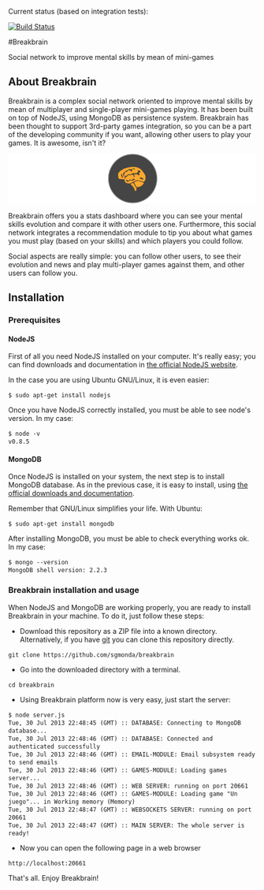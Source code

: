 Current status (based on integration tests):

[![Build Status](https://secure.travis-ci.org/sgmonda/stdio.png)](http://travis-ci.org/sgmonda/stdio)

#Breakbrain

Social network to improve mental skills by mean of mini-games

## About Breakbrain

Breakbrain is a complex social network oriented to improve mental skills by mean of multiplayer and single-player mini-games playing. It has been built on top of NodeJS, using MongoDB as persistence system. Breakbrain has been thought to support 3rd-party games integration, so you can be a part of the developing community if you want, allowing other users to play your games. It is awesome, isn't it?

![Alt text](/docs/memoria/images/horizontal-logo.png)

Breakbrain offers you a stats dashboard where you can see your mental skills evolution and compare it with other users one. Furthermore, this social network integrates a recommendation module to tip you about what games you must play (based on your skills) and which players you could follow.

Social aspects are really simple: you can follow other users, to see their evolution and news and play multi-player games against them, and other users can follow you.

## Installation

### Prerequisites

#### NodeJS

First of all you need NodeJS installed on your computer. It's really easy; you can find downloads and documentation in [the official NodeJS website](http://nodejs.org/ "NodeJS").

In the case you are using Ubuntu GNU/Linux, it is even easier:
````
$ sudo apt-get install nodejs
````

Once you have NodeJS correctly installed, you must be able to see node's version. In my case:
````
$ node -v
v0.8.5
````

#### MongoDB

Once NodeJS is installed on your system, the next step is to install MongoDB database. As in the previous case, it is easy to install, using [the official downloads and documentation](http://mongodb.org "MongoDB").

Remember that GNU/Linux simplifies your life. With Ubuntu:
````
$ sudo apt-get install mongodb
````

After installing MongoDB, you must be able to check everything works ok. In my case:
````
$ mongo --version
MongoDB shell version: 2.2.3
````
### Breakbrain installation and usage

When NodeJS and MongoDB are working properly, you are ready to install Breakbrain in your machine. To do it, just follow these steps:

- Download this repository as a ZIP file into a known directory. Alternatively, if you have [git](http://git-scm.com/ "Git") you can clone this repository directly.
````
git clone https://github.com/sgmonda/breakbrain
````

- Go into the downloaded directory with a terminal.
````
cd breakbrain
````

- Using Breakbrain platform now is very easy, just start the server:
````
$ node server.js
Tue, 30 Jul 2013 22:48:45 (GMT) :: DATABASE: Connecting to MongoDB database...
Tue, 30 Jul 2013 22:48:46 (GMT) :: DATABASE: Connected and authenticated successfully
Tue, 30 Jul 2013 22:48:46 (GMT) :: EMAIL-MODULE: Email subsystem ready to send emails
Tue, 30 Jul 2013 22:48:46 (GMT) :: GAMES-MODULE: Loading games server...
Tue, 30 Jul 2013 22:48:46 (GMT) :: WEB SERVER: running on port 20661
Tue, 30 Jul 2013 22:48:46 (GMT) :: GAMES-MODULE: Loading game "Un juego"... in Working memory (Memory)
Tue, 30 Jul 2013 22:48:47 (GMT) :: WEBSOCKETS SERVER: running on port 20661
Tue, 30 Jul 2013 22:48:47 (GMT) :: MAIN SERVER: The whole server is ready!
````
- Now you can open the following page in a web browser
````
http://localhost:20661
````

That's all. Enjoy Breakbrain!




